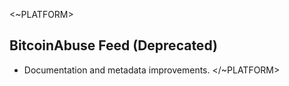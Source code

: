 <~PLATFORM>

## BitcoinAbuse Feed (Deprecated)

- Documentation and metadata improvements.
</~PLATFORM>
